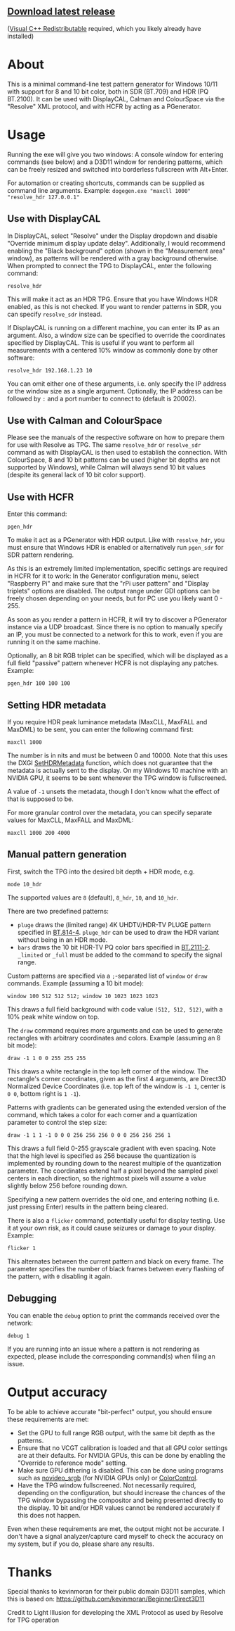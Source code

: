## [Download latest release](https://github.com/ledoge/dogegen/releases/latest/download/release.zip)
([Visual C++ Redistributable](https://aka.ms/vs/17/release/vc_redist.x64.exe) required, which you likely already have installed)

# About

This is a minimal command-line test pattern generator for Windows 10/11 with support for 8 and 10 bit color, both in SDR (BT.709) and HDR (PQ BT.2100). It can be used with DisplayCAL, Calman and ColourSpace via the "Resolve" XML protocol, and with HCFR by acting as a PGenerator.

# Usage

Running the exe will give you two windows: A console window for entering commands (see below) and a D3D11 window for rendering patterns, which can be freely resized and switched into borderless fullscreen with Alt+Enter.

For automation or creating shortcuts, commands can be supplied as command line arguments. Example: `dogegen.exe "maxcll 1000" "resolve_hdr 127.0.0.1"`

## Use with DisplayCAL

In DisplayCAL, select "Resolve" under the Display dropdown and disable "Override minimum display update delay". Additionally, I would recommend enabling the "Black background" option (shown in the "Measurement area" window), as patterns will be rendered with a gray background otherwise. When prompted to connect the TPG to DisplayCAL, enter the following command:

```
resolve_hdr
```

This will make it act as an HDR TPG. Ensure that you have Windows HDR enabled, as this is not checked. If you want to render patterns in SDR, you can specify `resolve_sdr` instead.

If DisplayCAL is running on a different machine, you can enter its IP as an argument. Also, a window size can be specified to override the coordinates specified by DisplayCAL. This is useful if you want to perform all measurements with a centered 10% window as commonly done by other software:

```
resolve_hdr 192.168.1.23 10
```

You can omit either one of these arguments, i.e. only specify the IP address or the window size as a single argument. Optionally, the IP address can be followed by `:` and a port number to connect to (default is 20002).

## Use with Calman and ColourSpace

Please see the manuals of the respective software on how to prepare them for use with Resolve as TPG. The same `resolve_hdr` or `resolve_sdr` command as with DisplayCAL is then used to establish the connection. With ColourSpace, 8 and 10 bit patterns can be used (higher bit depths are not supported by Windows), while Calman will always send 10 bit values (despite its general lack of 10 bit color support).

## Use with HCFR

Enter this command:

```
pgen_hdr
```

To make it act as a PGenerator with HDR output. Like with `resolve_hdr`, you must ensure that Windows HDR is enabled or alternatively run `pgen_sdr` for SDR pattern rendering.

As this is an extremely limited implementation, specific settings are required in HCFR for it to work: In the Generator configuration menu, select "Raspberry Pi" and make sure that the "rPi user pattern" and "Display triplets" options are disabled. The output range under GDI options can be freely chosen depending on your needs, but for PC use you likely want 0 - 255.

As soon as you render a pattern in HCFR, it will try to discover a PGenerator instance via a UDP broadcast. Since there is no option to manually specify an IP, you must be connected to a network for this to work, even if you are running it on the same machine.

Optionally, an 8 bit RGB triplet can be specified, which will be displayed as a full field "passive" pattern whenever HCFR is not displaying any patches. Example:

```
pgen_hdr 100 100 100
```

## Setting HDR metadata

If you require HDR peak luminance metadata (MaxCLL, MaxFALL and MaxDML) to be sent, you can enter the following command first:

```
maxcll 1000
```

The number is in nits and must be between 0 and 10000. Note that this uses the DXGI [SetHDRMetadata](https://learn.microsoft.com/en-us/windows/win32/api/dxgi1_5/nf-dxgi1_5-idxgiswapchain4-sethdrmetadata) function, which does not guarantee that the metadata is actually sent to the display. On my Windows 10 machine with an NVIDIA GPU, it seems to be sent whenever the TPG window is fullscreened.

A value of `-1` unsets the metadata, though I don't know what the effect of that is supposed to be.

For more granular control over the metadata, you can specify separate values for MaxCLL, MaxFALL and MaxDML:

```
maxcll 1000 200 4000
```

## Manual pattern generation

First, switch the TPG into the desired bit depth + HDR mode, e.g.

```
mode 10_hdr
```

The supported values are `8` (default), `8_hdr`, `10`, and `10_hdr`.

There are two predefined patterns:

  * `pluge` draws the (limited range) 4K UHDTV/HDR-TV PLUGE pattern specified in [BT.814-4](https://www.itu.int/rec/R-REC-BT.814-4-201807-I/en). `pluge_hdr` can be used to draw the HDR variant without being in an HDR mode.
  * `bars` draws the 10 bit HDR-TV PQ color bars specified in [BT.2111-2](https://www.itu.int/rec/R-REC-BT.2111-2-202012-I/en). `_limited` or `_full` must be added to the command to specify the signal range.

Custom patterns are specified via a `;`-separated list of `window` or `draw` commands. Example (assuming a 10 bit mode):

```
window 100 512 512 512; window 10 1023 1023 1023
```

This draws a full field background with code value `(512, 512, 512)`, with a 10% peak white window on top.

The `draw` command requires more arguments and can be used to generate rectangles with arbitrary coordinates and colors. Example (assuming an 8 bit mode):

```
draw -1 1 0 0 255 255 255
```

This draws a white rectangle in the top left corner of the window. The rectangle's corner coordinates, given as the first 4 arguments, are Direct3D Normalized Device Coordinates (i.e. top left of the window is `-1 1`, center is `0 0`, bottom right is `1 -1`).

Patterns with gradients can be generated using the extended version of the command, which takes a color for each corner and a quantization parameter to control the step size:

```
draw -1 1 1 -1 0 0 0 256 256 256 0 0 0 256 256 256 1
```

This draws a full field 0-255 grayscale gradient with even spacing. Note that the high level is specified as 256 because the quantization is implemented by rounding down to the nearest multiple of the quantization parameter. The coordinates extend half a pixel beyond the sampled pixel centers in each direction, so the rightmost pixels will assume a value slightly below 256 before rounding down.

Specifying a new pattern overrides the old one, and entering nothing (i.e. just pressing Enter) results in the pattern being cleared.

There is also a `flicker` command, potentially useful for display testing. Use it at your own risk, as it could cause seizures or damage to your display. Example:

```
flicker 1
```

This alternates between the current pattern and black on every frame. The parameter specifies the number of black frames between every flashing of the pattern, with `0` disabling it again.

## Debugging

You can enable the `debug` option to print the commands received over the network:

```
debug 1
```

If you are running into an issue where a pattern is not rendering as expected, please include the corresponding command(s) when filing an issue.

# Output accuracy

To be able to achieve accurate "bit-perfect" output, you should ensure these requirements are met:
* Set the GPU to full range RGB output, with the same bit depth as the patterns.
* Ensure that no VCGT calibration is loaded and that all GPU color settings are at their defaults. For NVIDIA GPUs, this can be done by enabling the "Override to reference mode" setting.
* Make sure GPU dithering is disabled. This can be done using programs such as [novideo_srgb](https://github.com/ledoge/novideo_srgb) (for NVIDIA GPUs only) or [ColorControl](https://github.com/Maassoft/ColorControl).
* Have the TPG window fullscreened. Not necessarily required, depending on the configuration, but should increase the chances of the TPG window bypassing the compositor and being presented directly to the display. 10 bit and/or HDR values cannot be rendered accurately if this does not happen.

Even when these requirements are met, the output might not be accurate. I don't have a signal analyzer/capture card myself to check the accuracy on my system, but if you do, please share any results.

# Thanks

Special thanks to kevinmoran for their public domain D3D11 samples, which this is based on: https://github.com/kevinmoran/BeginnerDirect3D11

Credit to Light Illusion for developing the XML Protocol as used by Resolve for TPG operation
